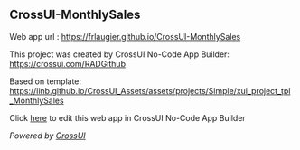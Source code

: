 ## CrossUI-MonthlySales
Web app url : https://frlaugier.github.io/CrossUI-MonthlySales

This project was created by CrossUI No-Code App Builder: https://crossui.com/RADGithub

Based on template: https://linb.github.io/CrossUI_Assets/assets/projects/Simple/xui_project_tpl_MonthlySales

Click [here](https://crossui.com/RADGithub/#!from=github&owner=frlaugier&repo=CrossUI-MonthlySales) to edit this web app in CrossUI No-Code App Builder

<i>Powered by [CrossUI](https://crossui.com)</i>
